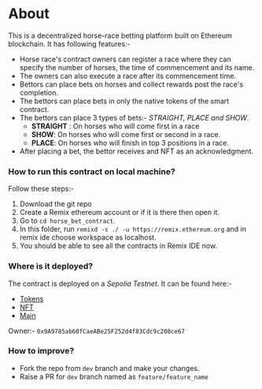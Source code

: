 # About

This is a decentralized horse-race betting platform built on Ethereum blockchain. It has following features:-

- Horse race's contract owners can register a race where they can specify the number of horses, the time of commencement and its name.
- The owners can also execute a race after its commencement time.
- Bettors can place bets on horses and collect rewards post the race's completion. 
- The bettors can place bets in only the native tokens of the smart contract. 
- The bettors can place 3 types of bets:- *STRAIGHT, PLACE and SHOW*.
   - **STRAIGHT** : On horses who will come first in a race
   - **SHOW**: On horses who will come first or second in a race.
   - **PLACE**: On horses who will finish in top 3 positions in a race.
- After placing a bet, the bettor receives and NFT as an acknowledgment.   

### How to run this contract on local machine? 

Follow these steps:-

1. Download the git repo
2. Create a Remix ethereum account or if it is there then open it.
3. Go to ```cd horse_bet_contract```.
4. In this folder, run ```remixd -s ./ -u https://remix.ethereum.org``` and in remix ide choose workspace as localhost.
5. You should be able to see all the contracts in Remix IDE now.

### Where is it deployed?

The contract is deployed on a *Sepolia Testnet*. It can be found here:-
- [Tokens](https://sepolia.etherscan.io/address/0x28E4AaC535F81b9e79446a0Eb4Bc88c60A699c2d)
- [NFT](https://sepolia.etherscan.io/address/0x2dDC9D257F78C001f45569737278744B89e3206e)
- [Main](https://sepolia.etherscan.io/address/0xF0485973084f0bb0D10A9A0fC8DdC5C20B1Be60c)

Owner:- `0x9A9785ab60fCaeABe25F252d4f83Cdc9c208ce67`

### How to improve?

* Fork the repo from `dev` branch and make your changes.
* Raise a PR for `dev` branch named as `feature/feature_name`
